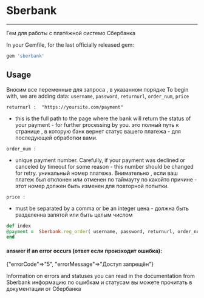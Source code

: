 # Sberbank
----------------------------------------------------
Гем для работы с платёжной системо Сбербанка

In your Gemfile, for the last officially released gem:

```ruby
gem 'sberbank'
```
## Usage

Вносим все переменные для запроса , в указанном порядке
To begin with, we are adding data: `username`, `password`, `returnurl`, `order_num`, `price`


`returnurl :  "https://yoursite.com/payment"`
- this is the full path to the page where the bank will return the status of your payment - for further processing by you.
это полный путь к странице , в которую банк вернет статус вашего платежа - для последующей обработки вами.

`order_num :`
- unique payment number. Carefully, if your payment was declined or canceled by timeout for some reason - this number should be changed for retry.
уникальный номер платежа. Внимательно , если ваш платеж был отклонен или отменен по таймауту по какойто причине - этот номер должен быть изменен для повторной попытки.

`price :`
- must be separated by a comma or be an integer
цена - должна быть разделенна запятой или быть целым числом

```ruby
def index
@payment =  Sberbank.reg_order( username, password, returnurl, order_num, price)
end
```
#### answer if an error occurs (ответ если произходит ошибка):

{"errorCode"=>"5", "errorMessage"=>"Доступ запрещён"}

Information on errors and statuses you can read in the documentation from Sberbank
информацию по ошибкам и статусам вы можете прочитать в документации от Сбербанка

